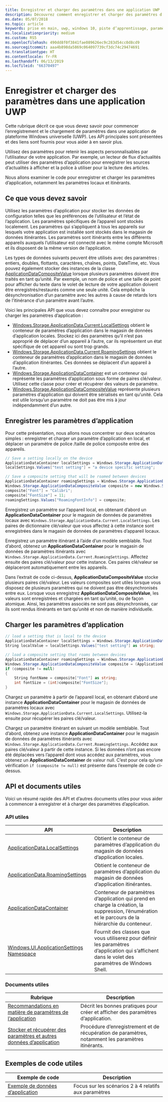 ```yaml
---
title: Enregistrer et charger des paramètres dans une application UWP
description: Découvrez comment enregistrer et charger des paramètres d’application dans les applications de plateforme Windows universelle.
ms.date: 05/07/2018
ms.topic: article
keywords: prise en main, uwp, windows 10, piste d’apprentissage, paramètres, enregistrer des paramètres, charger des paramètres
ms.localizationpriority: medium
ms.custom: RS5
ms.openlocfilehash: 490dd8f0f3841fae089626ec9c283d54cc0d8cd9
ms.sourcegitcommit: aaa4b898da5869c064097739cf3dc74c29474691
ms.translationtype: HT
ms.contentlocale: fr-FR
ms.lasthandoff: 06/13/2019
ms.locfileid: "66370497"
---
```

# <a name="save-and-load-settings-in-a-uwp-app"></a>Enregistrer et charger des paramètres dans une application UWP

Cette rubrique décrit ce que vous devez savoir pour commencer l’enregistrement et le chargement de paramètres dans une application de plateforme Windows universelle (UWP). Les API principales sont présentées et des liens sont fournis pour vous aider à en savoir plus.

Utilisez des paramètres pour retenir les aspects personnalisables par l’utilisateur de votre application. Par exemple, un lecteur de flux d’actualités peut utiliser des paramètres d’application pour enregistrer les sources d’actualités à afficher et la police à utiliser pour la lecture des articles.

Nous allons examiner le code pour enregistrer et charger les paramètres d’application, notamment les paramètres locaux et itinérants.

## <a name="what-do-you-need-to-know"></a>Ce que vous devez savoir

Utilisez les paramètres d’application pour stocker les données de configuration telles que les préférences de l’utilisateur et l’état de l’application.  Les paramètres spécifiques de l’appareil sont stockés localement. Les paramètres qui s’appliquent à tous les appareils sur lesquels votre application est installée sont stockés dans le magasin de données itinérantes. Les paramètres sont itinérants entre les différents appareils auxquels l’utilisateur est connecté avec le même compte Microsoft et ils disposent de la même version de l’application.

Les types de données suivants peuvent être utilisés avec des paramètres : entiers, doubles, flottants, caractères, chaînes, points, DateTime, etc. Vous pouvez également stocker des instances de la classe [ApplicationDataCompositeValue](https://docs.microsoft.com/uwp/api/Windows.Storage.ApplicationDataCompositeValue) lorsque plusieurs paramètres doivent être traités en tant qu’unité. Par exemple, un nom de police et une taille de point pour afficher du texte dans le volet de lecture de votre application doivent être enregistrés/restaurés comme une seule unité. Cela empêche la désynchronisation d’un paramètre avec les autres à cause de retards lors de l’itinérance d’un paramètre avant l’autre.

Voici les principales API que vous devez connaître pour enregistrer ou charger les paramètres d’application :

- [Windows.Storage.ApplicationData.Current.LocalSettings](https://docs.microsoft.com/uwp/api/Windows.Storage.ApplicationData#Windows_Storage_ApplicationData_LocalSettings) obtient le conteneur de paramètres d’application dans le magasin de données d’application locales. Stockez ici des paramètres qu’il n’est pas approprié de déplacer d’un appareil à l’autre, car ils représentent un état spécifique de cet appareil ou sont trop grands.
- [Windows.Storage.ApplicationData.Current.RoamingSettings](https://docs.microsoft.com/uwp/api/windows.storage.applicationdata.roamingsettings#Windows_Storage_ApplicationData_RoamingSettings) obtient le conteneur de paramètres d’application dans le magasin de données d’application itinérantes. Ces données se déplacent d’un appareil à l’autre.
- [Windows.Storage.ApplicationDataContainer](https://docs.microsoft.com/uwp/api/windows.storage.applicationdatacontainer) est un conteneur qui représente les paramètres d’application sous forme de paires clé/valeur. Utilisez cette classe pour créer et récupérer des valeurs de paramètre.
- [Windows.Storage.ApplicationDataCompositeValue](https://docs.microsoft.com/uwp/api/Windows.Storage.ApplicationDataCompositeValue) représente plusieurs paramètres d’application qui doivent être sérialisés en tant qu’unité. Cela est utile lorsqu’un paramètre ne doit pas être mis à jour indépendamment d’un autre.

## <a name="save-app-settings"></a>Enregistrer les paramètres d’application

Pour cette présentation, nous allons nous concentrer sur deux scénarios simples : enregistrer et charger un paramètre d’application en local, et déplacer un paramètre de police /taille de police composite entre des appareils.

 ```csharp
// Save a setting locally on the device
ApplicationDataContainer localSettings = Windows.Storage.ApplicationData.Current.LocalSettings;
localSettings.Values["test setting"] = "a device specific setting";

// Save a composite setting that will be roamed between devices
ApplicationDataContainer roamingSettings = Windows.Storage.ApplicationData.Current.RoamingSettings;
Windows.Storage.ApplicationDataCompositeValue composite = new Windows.Storage.ApplicationDataCompositeValue();
composite["Font"] = "Calibri";
composite["FontSize"] = 11;
roamingSettings.Values["RoamingFontInfo"] = composite;
 ```

Enregistrez un paramètre sur l’appareil local, en obtenant d’abord un **ApplicationDataContainer** pour le magasin de données de paramètres locaux avec `Windows.Storage.ApplicationData.Current.LocalSettings`. Les paires de dictionnaire clé/valeur que vous affectez à cette instance sont enregistrées dans le magasin de données de paramètres d’appareil locaux.

Enregistrez un paramètre itinérant à l’aide d’un modèle semblable. Tout d’abord, obtenez un **ApplicationDataContainer** pour le magasin de données de paramètres itinérants avec `Windows.Storage.ApplicationData.Current.RoamingSettings`. Affectez ensuite des paires clé/valeur pour cette instance.  Ces paires clé/valeur se déplaceront automatiquement entre les appareils.

Dans l’extrait de code ci-dessus, **ApplicationDataCompositeValue** stocke plusieurs paires clé/valeur. Les valeurs composites sont utiles lorsque vous disposez de plusieurs paramètres qui ne doivent pas être désynchronisés entre eux. Lorsque vous enregistrez **ApplicationDataCompositeValue**, les valeurs sont enregistrées et chargées en tant qu’unité, ou de façon atomique. Ainsi, les paramètres associés ne sont pas désynchronisés, car ils sont rendus itinérants en tant qu’unité et non de manière individuelle.

## <a name="load-app-settings"></a>Charger les paramètres d’application

```csharp
// load a setting that is local to the device
ApplicationDataContainer localSettings = Windows.Storage.ApplicationData.Current.LocalSettings;
String localValue = localSettings.Values["test setting"] as string;

// load a composite setting that roams between devices
ApplicationDataContainer roamingSettings = Windows.Storage.ApplicationData.Current.RoamingSettings;
Windows.Storage.ApplicationDataCompositeValue composite = (ApplicationDataCompositeValue)roamingSettings.Values["RoamingFontInfo"];
if (composite != null)
{
    String fontName = composite["Font"] as string;
    int fontSize = (int)composite["FontSize"];
}
```

Chargez un paramètre à partir de l’appareil local, en obtenant d’abord une instance **ApplicationDataContainer** pour le magasin de données de paramètres locaux avec `Windows.Storage.ApplicationData.Current.LocalSettings`. Utilisez-la ensuite pour récupérer les paires clé/valeur.

Chargez un paramètre itinérant en suivant un modèle semblable. Tout d’abord, obtenez une instance **ApplicationDataContainer** pour le magasin de données de paramètres itinérants avec `Windows.Storage.ApplicationData.Current.RoamingSettings`. Accédez aux paires clé/valeur à partir de cette instance. Si les données n’ont pas encore été déplacées vers l’appareil dont vous accédez aux paramètres, vous obtenez un **ApplicationDataContainer** de valeur null. C’est pour cela qu’une vérification `if (composite != null)` est présente dans l’exemple de code ci-dessus.

## <a name="useful-apis-and-docs"></a>API et documents utiles

Voici un résumé rapide des API et d’autres documents utiles pour vous aider à commencer à enregistrer et à charger des paramètres d’application.

### <a name="useful-apis"></a>API utiles

| API | Description |
|------|---------------|
| [ApplicationData.LocalSettings](https://docs.microsoft.com/uwp/api/windows.storage.applicationdata.temporaryfolder) | Obtient le conteneur de paramètres d’application du magasin de données d’application locales. |
| [ApplicationData.RoamingSettings](https://docs.microsoft.com/uwp/api/windows.storage.applicationdata.roamingsettings) | Obtient le conteneur de paramètres d’application du magasin de données d’application itinérantes. |
| [ApplicationDataContainer](https://docs.microsoft.com/uwp/api/windows.storage.applicationdatacontainer) | Conteneur de paramètres d’application qui prend en charge la création, la suppression, l’énumération et le parcours de la hiérarchie du conteneur. |
| [Windows.UI.ApplicationSettings Namespace](https://docs.microsoft.com/uwp/api/windows.ui.applicationsettings) | Fournit des classes que vous utiliserez pour définir les paramètres d’application qui s’affichent dans le volet des paramètres de Windows Shell. |

### <a name="useful-docs"></a>Documents utiles

| Rubrique | Description |
|-------|----------------|
| [Recommandations en matière de paramètres de l’application](https://docs.microsoft.com/windows/uwp/design/app-settings/guidelines-for-app-settings) | Décrit les bonnes pratiques pour créer et afficher des paramètres d’application. |
| [Stocker et récupérer des paramètres et autres données d’application](https://docs.microsoft.com/windows/uwp/design/app-settings/store-and-retrieve-app-data#create-and-read-a-local-file) | Procédure d’enregistrement et de récupération de paramètres, notamment les paramètres itinérants. |

## <a name="useful-code-samples"></a>Exemples de code utiles

| Exemple de code | Description |
|-----------------|---------------|
| [Exemple de données d’application](https://github.com/Microsoft/Windows-universal-samples/tree/master/Samples/ApplicationData) | Focus sur les scénarios 2 à 4 relatifs aux paramètres |
